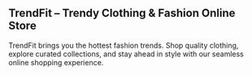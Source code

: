 ## TrendFit – Trendy Clothing & Fashion Online Store

TrendFit brings you the hottest fashion trends. Shop quality clothing, explore curated collections, and stay ahead in style with our seamless online shopping experience.
